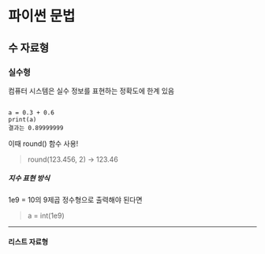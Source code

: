 # 파이썬 문법
## 수 자료형
### 실수형
컴퓨터 시스템은 실수 정보를 표현하는 정확도에 한계 있음
<pre><code>
a = 0.3 + 0.6
print(a)
결과는 0.89999999
</code></pre>
이때 round() 함수 사용!
> round(123.456, 2) -> 123.46
##### 지수 표현 방식
1e9 = 10의 9제곱
정수형으로 출력해야 된다면
> a = int(1e9)
- - - 
#### 리스트 자료형
